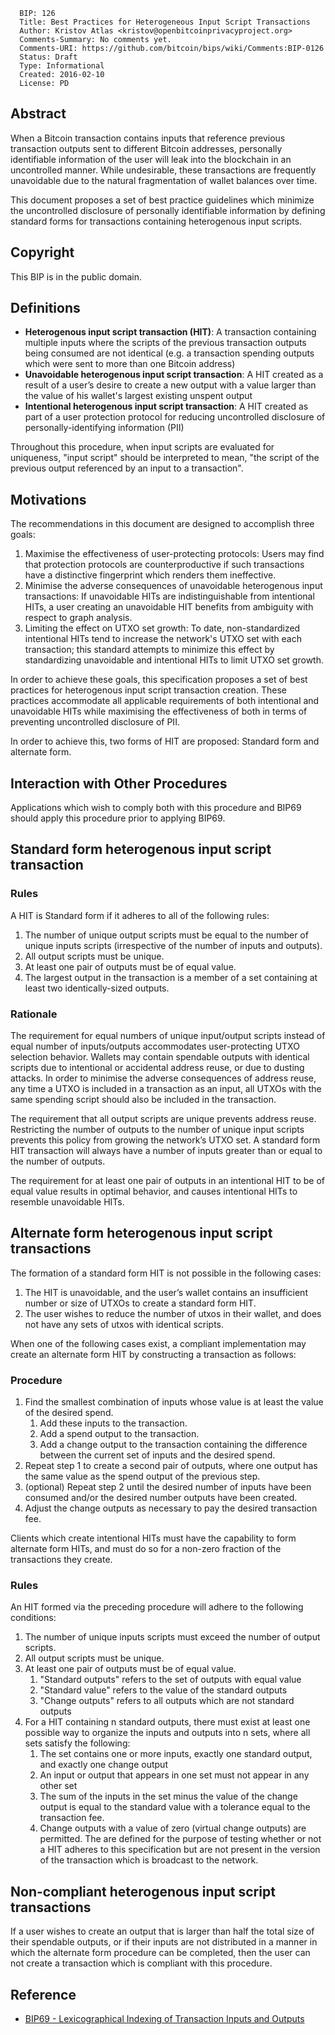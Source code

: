 ``` 
  BIP: 126
  Title: Best Practices for Heterogeneous Input Script Transactions
  Author: Kristov Atlas <kristov@openbitcoinprivacyproject.org>
  Comments-Summary: No comments yet.
  Comments-URI: https://github.com/bitcoin/bips/wiki/Comments:BIP-0126
  Status: Draft
  Type: Informational
  Created: 2016-02-10
  License: PD
```

## Abstract

When a Bitcoin transaction contains inputs that reference previous
transaction outputs sent to different Bitcoin addresses, personally
identifiable information of the user will leak into the blockchain in an
uncontrolled manner. While undesirable, these transactions are
frequently unavoidable due to the natural fragmentation of wallet
balances over time.

This document proposes a set of best practice guidelines which minimize
the uncontrolled disclosure of personally identifiable information by
defining standard forms for transactions containing heterogenous input
scripts.

## Copyright

This BIP is in the public domain.

## Definitions

  - **Heterogenous input script transaction (HIT)**: A transaction
    containing multiple inputs where the scripts of the previous
    transaction outputs being consumed are not identical (e.g. a
    transaction spending outputs which were sent to more than one
    Bitcoin address)
  - **Unavoidable heterogenous input script transaction**: A HIT created
    as a result of a user’s desire to create a new output with a value
    larger than the value of his wallet's largest existing unspent
    output
  - **Intentional heterogenous input script transaction**: A HIT created
    as part of a user protection protocol for reducing uncontrolled
    disclosure of personally-identifying information (PII)

Throughout this procedure, when input scripts are evaluated for
uniqueness, "input script" should be interpreted to mean, "the script of
the previous output referenced by an input to a transaction".

## Motivations

The recommendations in this document are designed to accomplish three
goals:

1.  Maximise the effectiveness of user-protecting protocols: Users may
    find that protection protocols are counterproductive if such
    transactions have a distinctive fingerprint which renders them
    ineffective.
2.  Minimise the adverse consequences of unavoidable heterogenous input
    transactions: If unavoidable HITs are indistinguishable from
    intentional HITs, a user creating an unavoidable HIT benefits from
    ambiguity with respect to graph analysis.
3.  Limiting the effect on UTXO set growth: To date, non-standardized
    intentional HITs tend to increase the network's UTXO set with each
    transaction; this standard attempts to minimize this effect by
    standardizing unavoidable and intentional HITs to limit UTXO set
    growth.

In order to achieve these goals, this specification proposes a set of
best practices for heterogenous input script transaction creation. These
practices accommodate all applicable requirements of both intentional
and unavoidable HITs while maximising the effectiveness of both in terms
of preventing uncontrolled disclosure of PII.

In order to achieve this, two forms of HIT are proposed: Standard form
and alternate form.

## Interaction with Other Procedures

Applications which wish to comply both with this procedure and BIP69
should apply this procedure prior to applying BIP69.

## Standard form heterogenous input script transaction

### Rules

A HIT is Standard form if it adheres to all of the following rules:

1.  The number of unique output scripts must be equal to the number of
    unique inputs scripts (irrespective of the number of inputs and
    outputs).
2.  All output scripts must be unique.
3.  At least one pair of outputs must be of equal value.
4.  The largest output in the transaction is a member of a set
    containing at least two identically-sized outputs.

### Rationale

The requirement for equal numbers of unique input/output scripts instead
of equal number of inputs/outputs accommodates user-protecting UTXO
selection behavior. Wallets may contain spendable outputs with identical
scripts due to intentional or accidental address reuse, or due to
dusting attacks. In order to minimise the adverse consequences of
address reuse, any time a UTXO is included in a transaction as an input,
all UTXOs with the same spending script should also be included in the
transaction.

The requirement that all output scripts are unique prevents address
reuse. Restricting the number of outputs to the number of unique input
scripts prevents this policy from growing the network’s UTXO set. A
standard form HIT transaction will always have a number of inputs
greater than or equal to the number of outputs.

The requirement for at least one pair of outputs in an intentional HIT
to be of equal value results in optimal behavior, and causes intentional
HITs to resemble unavoidable HITs.

## Alternate form heterogenous input script transactions

The formation of a standard form HIT is not possible in the following
cases:

1.  The HIT is unavoidable, and the user’s wallet contains an
    insufficient number or size of UTXOs to create a standard form HIT.
2.  The user wishes to reduce the number of utxos in their wallet, and
    does not have any sets of utxos with identical scripts.

When one of the following cases exist, a compliant implementation may
create an alternate form HIT by constructing a transaction as follows:

### Procedure

1.  Find the smallest combination of inputs whose value is at least the
    value of the desired spend.
    1.  Add these inputs to the transaction.
    2.  Add a spend output to the transaction.
    3.  Add a change output to the transaction containing the difference
        between the current set of inputs and the desired spend.
2.  Repeat step 1 to create a second pair of outputs, where one output
    has the same value as the spend output of the previous step.
3.  (optional) Repeat step 2 until the desired number of inputs have
    been consumed and/or the desired number outputs have been created.
4.  Adjust the change outputs as necessary to pay the desired
    transaction fee.

Clients which create intentional HITs must have the capability to form
alternate form HITs, and must do so for a non-zero fraction of the
transactions they create.

### Rules

An HIT formed via the preceding procedure will adhere to the following
conditions:

1.  The number of unique inputs scripts must exceed the number of output
    scripts.
2.  All output scripts must be unique.
3.  At least one pair of outputs must be of equal value.
    1.  "Standard outputs" refers to the set of outputs with equal value
    2.  "Standard value" refers to the value of the standard outputs
    3.  "Change outputs" refers to all outputs which are not standard
        outputs
4.  For a HIT containing n standard outputs, there must exist at least
    one possible way to organize the inputs and outputs into n sets,
    where all sets satisfy the following:
    1.  The set contains one or more inputs, exactly one standard
        output, and exactly one change output
    2.  An input or output that appears in one set must not appear in
        any other set
    3.  The sum of the inputs in the set minus the value of the change
        output is equal to the standard value with a tolerance equal to
        the transaction fee.
    4.  Change outputs with a value of zero (virtual change outputs) are
        permitted. The are defined for the purpose of testing whether or
        not a HIT adheres to this specification but are not present in
        the version of the transaction which is broadcast to the
        network.

## Non-compliant heterogenous input script transactions

If a user wishes to create an output that is larger than half the total
size of their spendable outputs, or if their inputs are not distributed
in a manner in which the alternate form procedure can be completed, then
the user can not create a transaction which is compliant with this
procedure.

## Reference

  - [BIP69 - Lexicographical Indexing of Transaction Inputs and
    Outputs](bip-0069.mediawiki "wikilink")
